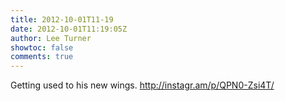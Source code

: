 ```yaml
---
title: 2012-10-01T11-19
date: 2012-10-01T11:19:05Z
author: Lee Turner
showtoc: false
comments: true
---
```


Getting used to his new wings.  http://instagr.am/p/QPN0-Zsi4T/

